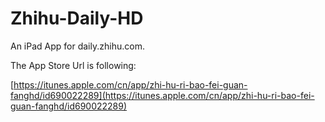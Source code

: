 Zhihu-Daily-HD
==============

An iPad App for daily.zhihu.com.

The App Store Url is following:

[https://itunes.apple.com/cn/app/zhi-hu-ri-bao-fei-guan-fanghd/id690022289](https://itunes.apple.com/cn/app/zhi-hu-ri-bao-fei-guan-fanghd/id690022289)
